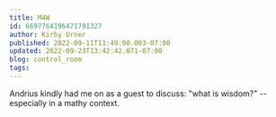 ```yaml
---
title: M4W
id: 6697764196471791327
author: Kirby Urner
published: 2022-09-11T11:49:00.003-07:00
updated: 2022-09-23T13:42:42.071-07:00
blog: control_room
tags: 
---
```


[](https://www.flickr.com/photos/kirbyurner/52350825864/in/dateposted-public/)

Andrius kindly had me on as a guest to discuss: "what is wisdom?" -- especially in a mathy context.
